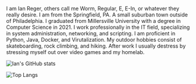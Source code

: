 I am Ian Reger, others call me Worm, Regular, E, E-In, or whatever they really desire. I am from the Springfield, PA. A small suburban town outside of Philadelphia. I graduated from Millersville University with a degree in Computer Science in 2021. I work professionally in the IT field, specializing in system administration, networking, and scripting. I am proficient in Python, Java, Docker, and Virutalization.
My outdoor hobbies consist of skateboarding, rock climbing, and hiking. After work I usually destress by stressing myself out over video games and my homelab.

![Ian's GitHub stats](https://github-readme-stats.vercel.app/api?username=ianreger&show_icons=true&theme=transparent)

![Top Langs](https://github-readme-stats.vercel.app/api/top-langs/?username=ianreger&layout=compact)



<!---
ianreger/ianreger is a ✨ special ✨ repository because its `README.md` (this file) appears on your GitHub profile.
You can click the Preview link to take a look at your changes.
--->
